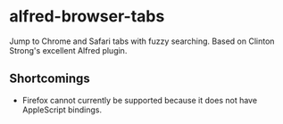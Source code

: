 # alfred-browser-tabs

Jump to Chrome and Safari tabs with fuzzy searching. Based on Clinton Strong's excellent Alfred plugin.

## Shortcomings

* Firefox cannot currently be supported because it does not have AppleScript bindings.
